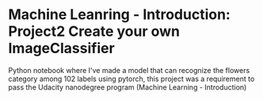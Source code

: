 # Machine Leanring - Introduction: Project2 Create your own ImageClassifier
Python notebook where I've made a model that can recognize the flowers category among 102 labels using pytorch, this project was a requirement to pass the Udacity nanodegree program (Machine Learning - Introduction)
